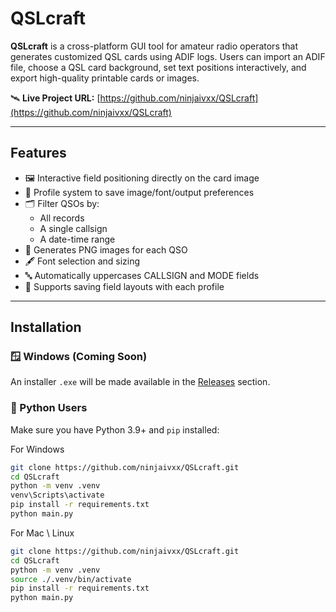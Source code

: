# QSLcraft

**QSLcraft** is a cross-platform GUI tool for amateur radio operators that generates customized QSL cards using ADIF logs. Users can import an ADIF file, choose a QSL card background, set text positions interactively, and export high-quality printable cards or images.

🛰️ **Live Project URL:** [https://github.com/ninjaivxx/QSLcraft](https://github.com/ninjaivxx/QSLcraft)

---

## Features

- 🖼️ Interactive field positioning directly on the card image
- 📁 Profile system to save image/font/output preferences
- 🗂️ Filter QSOs by:
  - All records
  - A single callsign
  - A date-time range
- 🧾 Generates PNG images for each QSO
- 🖋️ Font selection and sizing
- 🔤 Automatically uppercases CALLSIGN and MODE fields
- 💾 Supports saving field layouts with each profile

---

## Installation

### 🪟 Windows (Coming Soon)
An installer `.exe` will be made available in the [Releases](https://github.com/ninjaivxx/QSLcraft/releases) section.

### 🐍 Python Users

Make sure you have Python 3.9+ and `pip` installed:

For Windows 
```bash
git clone https://github.com/ninjaivxx/QSLcraft.git
cd QSLcraft
python -m venv .venv
venv\Scripts\activate
pip install -r requirements.txt
python main.py
```
For Mac \ Linux
```bash
git clone https://github.com/ninjaivxx/QSLcraft.git
cd QSLcraft
python -m venv .venv
source ./.venv/bin/activate
pip install -r requirements.txt
python main.py
```
